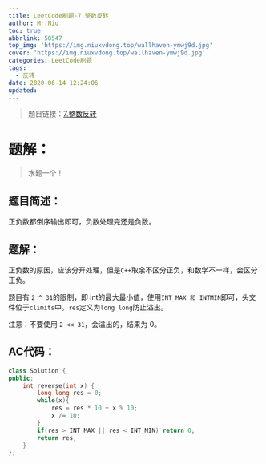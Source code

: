 ```yaml
---
title: LeetCode刷题-7.整数反转
author: Mr.Niu
toc: true
abbrlink: 58547
top_img: 'https://img.niuxvdong.top/wallhaven-ymwj9d.jpg'
cover: 'https://img.niuxvdong.top/wallhaven-ymwj9d.jpg'
categories: LeetCode刷题
tags:
  - 反转
date: 2020-06-14 12:24:06
updated:
---
```












> 题目链接：[7.整数反转](https://leetcode-cn.com/problems/reverse-integer/)



# 题解：



> 水题一个！



## 题目简述：



正负数都倒序输出即可，负数处理完还是负数。



## 题解：



正负数的原因，应该分开处理，但是`C++`取余不区分正负，和数学不一样，会区分正负。



题目有 `2 ^ 31`的限制，即 int的最大最小值，使用`INT_MAX 和 INTMIN`即可，头文件位于`climits`中。`res`定义为`long long`防止溢出。



注意：不要使用 `2 << 31`，会溢出的，结果为 0。 



## AC代码：



```c++
class Solution {
public:
    int reverse(int x) {
        long long res = 0;
        while(x){
            res = res * 10 + x % 10;
            x /= 10;
        }
        if(res > INT_MAX || res < INT_MIN) return 0;
        return res;
    }
};
```



